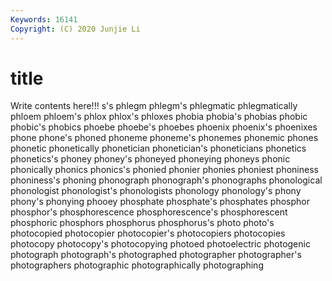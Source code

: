 ```yaml
---
Keywords: 16141
Copyright: (C) 2020 Junjie Li
---
```


# title

Write contents here!!!
s's 
phlegm
phlegm's 
phlegmatic 
phlegmatically 
phloem 
phloem's 
phlox 
phlox's 
phloxes 
phobia 
phobia's
phobias 
phobic 
phobic's 
phobics 
phoebe 
phoebe's 
phoebes 
phoenix 
phoenix's 
phoenixes
phone 
phone's 
phoned 
phoneme 
phoneme's 
phonemes 
phonemic 
phones 
phonetic 
phonetically
phonetician 
phonetician's 
phoneticians 
phonetics 
phonetics's 
phoney 
phoney's 
phoneyed 
phoneying 
phoneys
phonic 
phonically 
phonics 
phonics's 
phonied 
phonier 
phonies 
phoniest 
phoniness 
phoniness's
phoning 
phonograph 
phonograph's 
phonographs 
phonological 
phonologist 
phonologist's 
phonologists 
phonology 
phonology's
phony 
phony's 
phonying 
phooey 
phosphate 
phosphate's 
phosphates 
phosphor 
phosphor's 
phosphorescence
phosphorescence's 
phosphorescent 
phosphoric 
phosphors 
phosphorus 
phosphorus's 
photo 
photo's 
photocopied 
photocopier
photocopier's 
photocopiers 
photocopies 
photocopy 
photocopy's 
photocopying 
photoed 
photoelectric 
photogenic 
photograph
photograph's 
photographed 
photographer 
photographer's 
photographers 
photographic 
photographically 
photographing 
